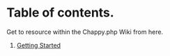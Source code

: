 # Table of contents.
Get to resource within the Chappy.php Wiki from here.

1. [Getting Started](https://chapmancbVCU.github.io/chappy-php/getting_started)